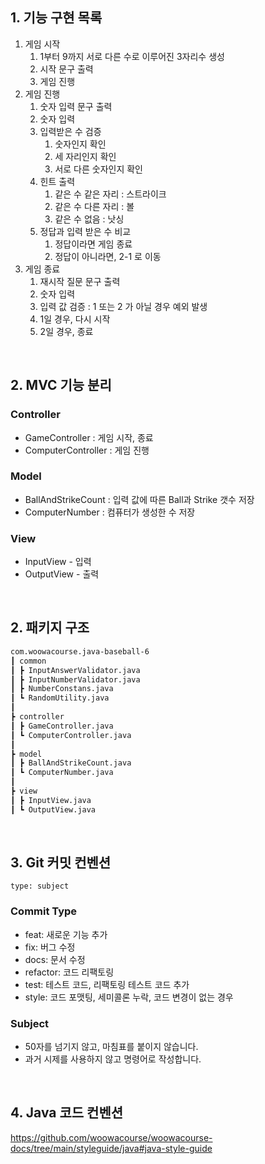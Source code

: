 ## 1. 기능 구현 목록
1. 게임 시작
   1. 1부터 9까지 서로 다른 수로 이루어진 3자리수 생성 
   2. 시작 문구 출력
   3. 게임 진행
2. 게임 진행 
   1. 숫자 입력 문구 출력 
   2. 숫자 입력  
   3. 입력받은 수 검증
      1. 숫자인지 확인
      2. 세 자리인지 확인
      3. 서로 다른 숫자인지 확인
   4. 힌트 출력
      1. 같은 수 같은 자리 : 스트라이크
      2. 같은 수 다른 자리 : 볼
      3. 같은 수 없음 : 낫싱
   5. 정답과 입력 받은 수 비교
      1. 정답이라면 게임 종료
      2. 정답이 아니라면, 2-1 로 이동
3. 게임 종료  
      1. 재시작 질문 문구 출력
      2. 숫자 입력
      3. 입력 값 검증 : 1 또는 2 가 아닐 경우 예외 발생
      4. 1일 경우, 다시 시작
      5. 2일 경우, 종료
</br>

## 2. MVC 기능 분리
### Controller

- GameController : 게임 시작, 종료
- ComputerController : 게임 진행

### Model

- BallAndStrikeCount : 입력 값에 따른 Ball과 Strike 갯수 저장
- ComputerNumber : 컴퓨터가 생성한 수 저장

### View

- InputView - 입력
- OutputView - 출력    
</br>

## 2. 패키지 구조
```bash
com.woowacourse.java-baseball-6
┃ common
┃ ┣ InputAnswerValidator.java
┃ ┣ InputNumberValidator.java
┃ ┣ NumberConstans.java
┃ ┗ RandomUtility.java
┃ 
┣ controller
┃ ┣ GameController.java
┃ ┗ ComputerController.java
┃ 
┣ model
┃ ┣ BallAndStrikeCount.java
┃ ┗ ComputerNumber.java
┃
┣ view 
┃ ┣ InputView.java
┃ ┗ OutputView.java
```
</br>

## 3. Git 커밋 컨벤션
```
type: subject
```
### Commit Type
* feat: 새로운 기능 추가
* fix: 버그 수정
* docs: 문서 수정
* refactor: 코드 리팩토링
* test: 테스트 코드, 리팩토링 테스트 코드 추가
* style: 코드 포맷팅, 세미콜론 누락, 코드 변경이 없는 경우

### Subject
* 50자를 넘기지 않고, 마침표를 붙이지 않습니다.
* 과거 시제를 사용하지 않고 명령어로 작성합니다.    
</br>

## 4. Java 코드 컨벤션
https://github.com/woowacourse/woowacourse-docs/tree/main/styleguide/java#java-style-guide